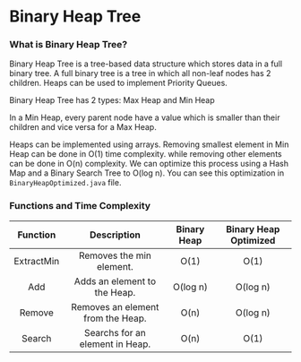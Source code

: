 # Binary Heap Tree

### What is Binary Heap Tree?

Binary Heap Tree is a tree-based data structure which stores data in a full binary tree. A full binary tree is a tree in which all non-leaf nodes has 2 children. Heaps can be used to implement Priority Queues.

Binary Heap Tree has 2 types: Max Heap and Min Heap

In a Min Heap, every parent node have a value which is smaller than their children and vice versa for a Max Heap.

Heaps can be implemented using arrays. Removing smallest element in Min Heap can be done in O(1) time complexity. while removing other elements can be done in O(n) complexity. We can optimize this process using a Hash Map and a Binary Search Tree to O(log n). You can see this optimization in `BinaryHeapOptimized.java` file.
### Functions and Time Complexity

|  Function  |            Description            | Binary Heap | Binary Heap Optimized |
| :--------: | :-------------------------------: | :---------: | :-------------------: |
| ExtractMin |     Removes the min element.      |    O(1)     |         O(1)          |
|    Add     |   Adds an element to the Heap.    |  O(log n)   |       O(log n)        |
|   Remove   | Removes an element from the Heap. |    O(n)     |       O(log n)        |
|   Search   |  Searchs for an element in Heap.  |    O(n)     |         O(1)          |
